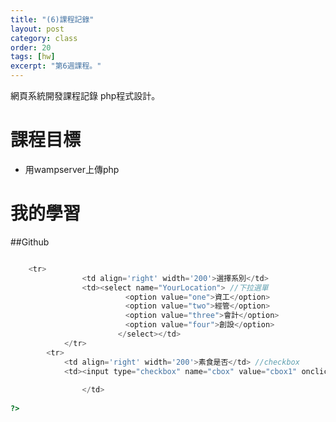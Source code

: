 ```yaml
---
title: "(6)課程記錄"
layout: post
category: class
order: 20
tags: [hw]
excerpt: "第6週課程。"
---
```

網頁系統開發課程記錄
php程式設計。

# 課程目標
- 用wampserver上傳php

# 我的學習

##Github



```php

    <tr>
                <td align='right' width='200'>選擇系別</td>
                <td><select name="YourLocation"> //下拉選單
                        　<option value="one">資工</option>
                        　<option value="two">經管</option>
                        　<option value="three">會計</option>
                        　<option value="four">創設</option>
                        </select></td>
            </tr>
        <tr>
            <td align='right' width='200'>素食是否</td> //checkbox
            <td><input type="checkbox" name="cbox" value="cbox1" onclick="chooseOne(this);">是
                
                </td>
      
?>
```


[1]: https://github.com/        "GitHub"
[2]: https://pages.github.com/  "GitHub Pages"
[3]: https://jekyllrb.com/      "Jekyll"
[4]: http://markdown.tw         "Markdown文件"
[5]: http://dillinger.io/       "Dillinger"








